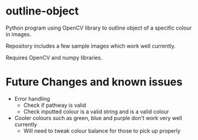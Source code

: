 # outline-object
Python program using OpenCV library to outline object of a specific colour in images. 

Repository includes a few sample images which work well currently.

Requires OpenCV and numpy libraries.


# Future Changes and known issues

- Error handling
  - Check if pathway is valid
  - Check inputted colour is a valid string and is a valid colour
- Cooler colours such as green, blue and purple don't work very well currently
  - Will need to tweak colour balance for those to pick up properly
